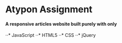 # Atypon Assignment

#### A responsive articles website built purely with only
⋅⋅* JavaScript
⋅⋅* HTML5
⋅⋅* CSS
⋅⋅* jQuery
